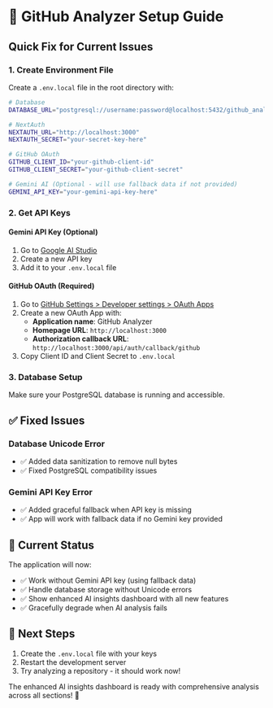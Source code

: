 # 🚀 GitHub Analyzer Setup Guide

## Quick Fix for Current Issues

### 1. **Create Environment File**
Create a `.env.local` file in the root directory with:

```bash
# Database
DATABASE_URL="postgresql://username:password@localhost:5432/github_analyzer"

# NextAuth
NEXTAUTH_URL="http://localhost:3000"
NEXTAUTH_SECRET="your-secret-key-here"

# GitHub OAuth
GITHUB_CLIENT_ID="your-github-client-id"
GITHUB_CLIENT_SECRET="your-github-client-secret"

# Gemini AI (Optional - will use fallback data if not provided)
GEMINI_API_KEY="your-gemini-api-key-here"
```

### 2. **Get API Keys**

#### **Gemini API Key (Optional)**
1. Go to [Google AI Studio](https://makersuite.google.com/app/apikey)
2. Create a new API key
3. Add it to your `.env.local` file

#### **GitHub OAuth (Required)**
1. Go to [GitHub Settings > Developer settings > OAuth Apps](https://github.com/settings/applications/new)
2. Create a new OAuth App with:
   - **Application name**: GitHub Analyzer
   - **Homepage URL**: `http://localhost:3000`
   - **Authorization callback URL**: `http://localhost:3000/api/auth/callback/github`
3. Copy Client ID and Client Secret to `.env.local`

### 3. **Database Setup**
Make sure your PostgreSQL database is running and accessible.

## ✅ **Fixed Issues**

### **Database Unicode Error**
- ✅ Added data sanitization to remove null bytes
- ✅ Fixed PostgreSQL compatibility issues

### **Gemini API Key Error**
- ✅ Added graceful fallback when API key is missing
- ✅ App will work with fallback data if no Gemini key provided

## 🎯 **Current Status**

The application will now:
- ✅ Work without Gemini API key (using fallback data)
- ✅ Handle database storage without Unicode errors
- ✅ Show enhanced AI insights dashboard with all new features
- ✅ Gracefully degrade when AI analysis fails

## 🚀 **Next Steps**

1. Create the `.env.local` file with your keys
2. Restart the development server
3. Try analyzing a repository - it should work now!

The enhanced AI insights dashboard is ready with comprehensive analysis across all sections! 🎉


